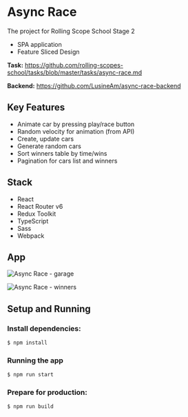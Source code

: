 # Async Race

The project for Rolling Scope School Stage 2 

- SPA application
- Feature Sliced Design

**Task:** https://github.com/rolling-scopes-school/tasks/blob/master/tasks/async-race.md

**Backend:** https://github.com/LusineAm/async-race-backend

## Key Features 

- Animate car by pressing play/race button
- Random velocity for animation (from API)
- Create, update cars
- Generate random cars
- Sort winners table by time/wins 
- Pagination for cars list and winners

## Stack

- React
- React Router v6
- Redux Toolkit
- TypeScript
- Sass
- Webpack

## App

![Async Race - garage](https://res.cloudinary.com/djr2g4xrc/image/upload/v1663890508/async-race/garage.png)

![Async Race - winners](https://res.cloudinary.com/djr2g4xrc/image/upload/v1663890508/async-race/winners.png)

## Setup and Running

### Install dependencies:

```bash
$ npm install
```

### Running the app

```bash
$ npm run start
```

### Prepare for production:

```bash
$ npm run build
```